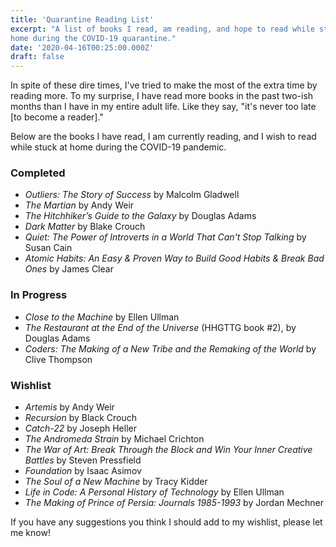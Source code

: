```yaml
---
title: 'Quarantine Reading List'
excerpt: "A list of books I read, am reading, and hope to read while stuck at 
home during the COVID-19 quarantine."
date: '2020-04-16T00:25:00.000Z'
draft: false
---
```


In spite of these dire times, I've tried to make the most of the extra time by
reading more. To my surprise, I have read more books in the past two-ish months
than I have in my entire adult life. Like they say, "it's never too late [to
become a reader]."

Below are the books I have read, I am currently reading, and I wish to read
while stuck at home during the COVID-19 pandemic.

### Completed

- _Outliers: The Story of Success_ by Malcolm Gladwell
- _The Martian_ by Andy Weir
- _The Hitchhiker’s Guide to the Galaxy_ by Douglas Adams
- _Dark Matter_ by Blake Crouch
- _Quiet: The Power of Introverts in a World That Can't Stop Talking_ by Susan
  Cain
- _Atomic Habits: An Easy & Proven Way to Build Good Habits & Break Bad Ones_
  by James Clear

### In Progress

- _Close to the Machine_ by Ellen Ullman
- _The Restaurant at the End of the Universe_ (HHGTTG book #2), by Douglas Adams
- _Coders: The Making of a New Tribe and the Remaking of the World_ by Clive
  Thompson

### Wishlist

- _Artemis_ by Andy Weir
- _Recursion_ by Black Crouch
- _Catch-22_ by Joseph Heller
- _The Andromeda Strain_ by Michael Crichton
- _The War of Art: Break Through the Block and Win Your Inner Creative Battles_
  by Steven Pressfield
- _Foundation_ by Isaac Asimov
- _The Soul of a New Machine_ by Tracy Kidder
- _Life in Code: A Personal History of Technology_ by Ellen Ullman
- _The Making of Prince of Persia: Journals 1985-1993_ by Jordan Mechner

If you have any suggestions you think I should add to my wishlist, please let me
know!
